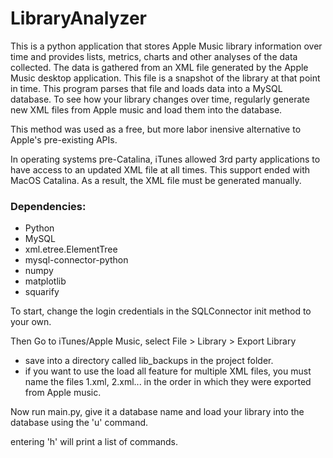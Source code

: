 # LibraryAnalyzer

This is a python application that stores Apple Music library information over time and provides lists, metrics, charts and other analyses of the data collected. The data is gathered from an XML file generated by the Apple Music desktop application. This file is a snapshot of the library at that point in time. This program parses that file and loads data into a MySQL database. To see how your library changes over time, regularly generate new XML files from Apple music and load them into the database. 

This method was used as a free, but more labor inensive alternative to Apple's pre-existing APIs.

In operating systems pre-Catalina, iTunes allowed 3rd party applications to have access to an updated XML file at all times. This support ended with MacOS Catalina. As a result, the XML file must be generated manually. 

### Dependencies:<br> 
* Python<br>
* MySQL<br>
* xml.etree.ElementTree<br>
* mysql-connector-python<br>
* numpy<br>
* matplotlib
* squarify


To start, change the login credentials in the SQLConnector init method to your own. 

Then Go to iTunes/Apple Music, select File > Library > Export Library<br>
* save into a directory called lib_backups in the project folder.<br>
* if you want to use the load all feature for multiple XML files, you must name the files 1.xml, 2.xml... in the order in which they were exported from Apple music.

Now run main.py, give it a database name and load your library into the database using the 'u' command. 

entering 'h' will print a list of commands. 

